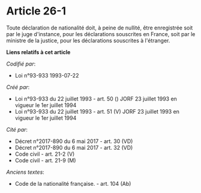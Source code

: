 # Article 26-1

Toute déclaration de nationalité doit, à peine de nullité, être enregistrée soit par le juge d'instance, pour les
déclarations souscrites en France, soit par le ministre de la justice, pour les déclarations souscrites à l'étranger.

**Liens relatifs à cet article**

_Codifié par_:

  - Loi n°93-933 1993-07-22

_Créé par_:

  - Loi n°93-933 du 22 juillet 1993 - art. 50 () JORF 23 juillet 1993 en vigueur le 1er juillet 1994
  - Loi n°93-933 du 22 juillet 1993 - art. 51 (V) JORF 23 juillet 1993 en vigueur le 1er juillet 1994

_Cité par_:

  - Décret n°2017-890 du 6 mai 2017 - art. 30 (VD)
  - Décret n°2017-890 du 6 mai 2017 - art. 32 (VD)
  - Code civil - art. 21-2 (V)
  - Code civil - art. 21-9 (M)

_Anciens textes_:

  - Code de la nationalité française. - art. 104 (Ab)
